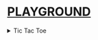 # <ins>PLAYGROUND</ins>

<details>
<summary>Tic Tac Toe</summary>
<img src="/Docs/tictactoe.png" width="20%" height="100%"></img><br>
  Made Tic Tac Toe using the <a href="https://github.com/raysan5/raylib">Raylib</a> library.
  No tile maps. manual placement.
</details>
